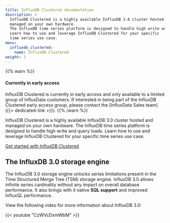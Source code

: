 ```yaml
---
title: InfluxDB Clustered documentation
description: >
  InfluxDB Clustered is a highly available InfluxDB 3.0 cluster hosted and
  managed on your own hardware.
  The InfluxDB time series platform is designed to handle high write and query loads.
  Learn how to use and leverage InfluxDB Clustered for your specific
  time series use case.
menu:
  influxdb_clustered:
    name: InfluxDB Clustered
weight: 1
---
```


{{% warn %}}
#### Currently in early access

InfluxDB Clustered is currently in early access and only available to a limited
group of InfluxData customers.
If interested in being part of the InfluxDB Clustered early access group,
please contact the [InfluxData Sales team]({{< dedicated-link >}}).
{{% /warn %}}

InfluxDB Clustered is a highly available InfluxDB 3.0 cluster hosted and
managed on your own hardware.
The InfluxDB time series platform is designed to handle high write and query loads.
Learn how to use and leverage InfluxDB Clustered for your specific
time series use case.

<!-- <a class="btn" href="{{< dedicated-link >}}">Get an InfluxDB Clustered license</a>   -->
<a class="btn" href="/influxdb/clustered/get-started/">Get started with InfluxDB Clustered</a>

## The InfluxDB 3.0 storage engine

The InfluxDB 3.0 storage engine unlocks series limitations present in the Time
Structured Merge Tree (TSM) storage engine.
InfluxDB 3.0 allows infinite series cardinality without any impact on
overall database performance. It also brings with it native
**SQL support** and improved InfluxQL performance.

View the following video for more information about InfluxDB 3.0:

{{< youtube "CzWVcDxmWbM" >}}

